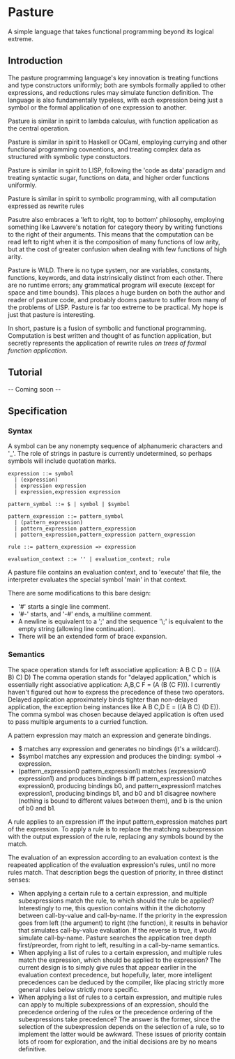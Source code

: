 # Pasture
A simple language that takes functional programming beyond its logical extreme.

## Introduction
The pasture programming language's key innovation is treating functions and type constructors uniformly; both are symbols formally applied to other expressions, and reductions rules may simulate function definition. The language is also fundamentally typeless, with each expression being just a symbol or the formal application of one expression to another. 

Pasture is similar in spirit to lambda calculus, with function application as the central operation. 

Pasture is similar in spirit to Haskell or OCaml, employing currying and other functional programming covnentions, and treating complex data as structured with symbolic type constuctors.

Pasture is similar in spirit to LISP, following the 'code as data' paradigm and treating syntactic sugar, functions on data, and higher order functions uniformly.

Pasture is similar in spirit to symbolic programming, with all computation expressed as rewrite rules

Pasutre also embraces a 'left to right, top to bottom' philosophy, employing something like Lawvere's notation for category theory by writing functions to the right of their arguments. This means that the computation can be read left to right when it is the composition of many functions of low arity, but at the cost of greater confusion when dealing with few functions of high arity. 

Pasture is WILD. There is no type system, nor are variables, constants, functions, keywords, and data instrinsically distinct from each other. There are no runtime errors; any grammatical program will execute (except for space and time bounds). This places a huge burden on both the author and reader of pasture code, and probably dooms pasture to suffer from many of the problems of LISP. Pasture is far too extreme to be practical. My hope is just that pasture is interesting.

In short, pasture is a fusion of symbolic and functional programming. Computation is best written and thought of as function application, but secretly represents the application of rewrite rules _on trees of formal function application_.

## Tutorial

-- Coming soon --

## Specification

### Syntax 

A symbol can be any nonempty sequence of alphanumeric characters and '\_'. The role of strings in pasture is currently undetermined, so perhaps symbols will include quotation marks.

    expression ::= symbol  
      | (expression)  
      | expression expression  
      | expression,expression expression  
  
    pattern_symbol ::= $ | symbol | $symbol  

    pattern_expression ::= pattern_symbol   
      | (pattern_expression)  
      | pattern_expression pattern_expression  
      | pattern_expression,pattern_expression pattern_expression  

    rule ::= pattern_expression => expression  

    evaluation_context ::= '' | evaluation_context; rule  

A pasture file contains an evaluation context, and to 'execute' that file, the interpreter evaluates the special symbol 'main' in that context.

There are some modifications to this bare design:
- '#' starts a single line comment.
- '#-' starts, and '-#' ends, a multiline comment.
- A newline is equivalent to a ';' and the sequence '\\;' is equivalent to the empty string (allowing line continuation).
- There will be an extended form of brace expansion.

### Semantics

The space operation stands for left associative application: A B C D = (((A B) C) D)
The comma operation stands for "delayed application," which is essentially right associative application: A,B,C F = (A (B (C F))). I currently haven't figured out how to express the precedence of these two operators. Delayed application approximately binds tighter than non-delayed application, the exception being instances like A B C,D E = ((A B C) (D E)). The comma symbol was chosen because delayed application is often used to pass multiple arguments to a curried function. 

A pattern expression may match an expression and generate bindings. 
- $ matches any expression and generates no bindings (it's a wildcard). 
- $symbol matches any expression and produces the binding: symbol -> expression. 
- (pattern_expression0 pattern_expression1) matches (expression0 expression1) and produces bindings b iff pattern_expression0 matches expression0, producing bindings b0, and pattern_expression1 matches expression1, producing bindings b1, and b0 and b1 disagree nowhere (nothing is bound to different values between them), and b is the union of b0 and b1. 

A rule applies to an expression iff the input pattern_expression matches part of the expression. To apply a rule is to replace the matching subexpression with the output expression of the rule, replacing any symbols bound by the match. 

The evaluation of an expression according to an evaluation context is the reapeated application of the evaluation expression's rules, until no more rules match. That description begs the question of priority, in three distinct senses:
- When applying a certain rule to a certain expression, and multiple subexpressions match the rule, to which should the rule be applied? Interestingly to me, this question contains within it the dichotomy between call-by-value and call-by-name. If the priority in the expression goes from left (the argument) to right (the function), it results in behavior that simulates call-by-value evaluation. If the reverse is true, it would simulate call-by-name. Pasture searches the application tree depth first/preorder, from right to left, resulting in a call-by-name semantics.
- When applying a list of rules to a certain expression, and multiple rules match the expression, which should be applied to the expression? The current design is to simply give rules that appear earlier in the evaluation context precedence, but hopefully, later, more intelligent precedences can be deduced by the compiler, like placing strictly more general rules below strictly more specific.
- When applying a list of rules to a certain expression, and multiple rules can apply to multiple subexpressions of an expression, should the precedence ordering of the rules or the precedence ordering of the subexpressions take precedence? The answer is the former, since the selection of the subexpression depends on the selection of a rule, so to implement the latter would be awkward.
These issues of priority contain lots of room for exploration, and the initial decisions are by no means definitive.

